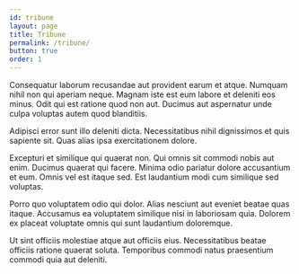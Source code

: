 ```yaml
---
id: tribune
layout: page
title: Tribune
permalink: /tribune/
button: true
order: 1
---
```


Consequatur laborum recusandae aut provident earum et atque. Numquam nihil non qui aperiam neque. Magnam iste est eum labore et deleniti eos minus. Odit qui est ratione quod non aut. Ducimus aut aspernatur unde culpa voluptas autem quod blanditiis.

Adipisci error sunt illo deleniti dicta. Necessitatibus nihil dignissimos et quis sapiente sit. Quas alias ipsa exercitationem dolore.

Excepturi et similique qui quaerat non. Qui omnis sit commodi nobis aut enim. Ducimus quaerat qui facere. Minima odio pariatur dolore accusantium et eum. Omnis vel est itaque sed. Est laudantium modi cum similique sed voluptas.

Porro quo voluptatem odio qui dolor. Alias nesciunt aut eveniet beatae quas itaque. Accusamus ea voluptatem similique nisi in laboriosam quia. Dolorem ex placeat voluptate omnis qui sunt laudantium doloremque.

Ut sint officiis molestiae atque aut officiis eius. Necessitatibus beatae officiis ratione quaerat soluta. Temporibus commodi natus praesentium commodi quia aut deleniti.
